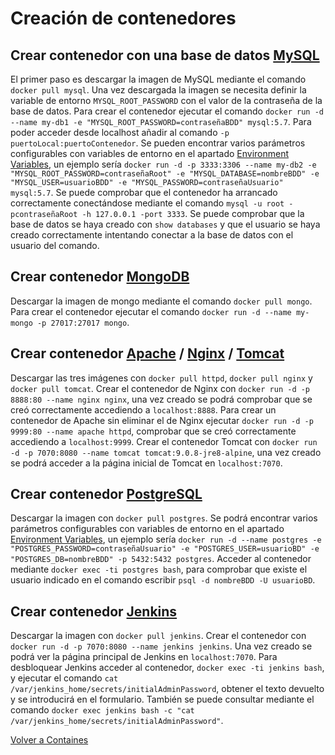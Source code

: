 # Creación de contenedores

## Crear contenedor con una base de datos [MySQL](https://hub.docker.com/_/mysql)

El primer paso es descargar la imagen de MySQL mediante el comando `docker pull mysql`. Una vez descargada la imagen se necesita definir la variable de entorno `MYSQL_ROOT_PASSWORD` con el valor de la contraseña de la base de datos. Para crear el contenedor ejecutar el comando `docker run -d --name my-db1 -e "MYSQL_ROOT_PASSWORD=contraseñaBDD" mysql:5.7`. Para poder acceder desde localhost añadir al comando `-p puertoLocal:puertoContenedor`. Se pueden encontrar varios parámetros configurables con variables de entorno en el apartado [Environment Variables](https://hub.docker.com/_/mysql), un ejemplo sería `docker run -d -p 3333:3306 --name my-db2 -e "MYSQL_ROOT_PASSWORD=contraseñaRoot" -e "MYSQL_DATABASE=nombreBDD" -e "MYSQL_USER=usuarioBDD" -e "MYSQL_PASSWORD=contraseñaUsuario" mysql:5.7`. Se puede comprobar que el contenedor ha arrancado correctamente conectándose mediante el comando `mysql -u root -pcontraseñaRoot -h 127.0.0.1 -port 3333`. Se puede comprobar que la base de datos se haya creado con `show databases` y que el usuario se haya creado correctamente intentando conectar a la base de datos con el usuario del comando.

## Crear contenedor [MongoDB](https://hub.docker.com/_/mongo)

Descargar la imagen de mongo mediante el comando `docker pull mongo`. Para crear el contenedor ejecutar el comando `docker run -d --name my-mongo -p 27017:27017 mongo`.

## Crear contenedor [Apache](https://hub.docker.com/_/httpd) / [Nginx](https://hub.docker.com/_/nginx) / [Tomcat](https://hub.docker.com/_/tomcat)

Descargar las tres imágenes con `docker pull httpd`, `docker pull nginx` y `docker pull tomcat`. Crear el contenedor de Nginx con `docker run -d -p 8888:80 --name nginx nginx`, una vez creado se podrá comprobar que se creó correctamente accediendo a `localhost:8888`. Para crear un contenedor de Apache sin eliminar el de Nginx ejecutar `docker run -d -p 9999:80 --name apache httpd`, comprobar que se creó correctamente accediendo a `localhost:9999`. Crear el contenedor Tomcat con `docker run -d -p 7070:8080 --name tomcat tomcat:9.0.8-jre8-alpine`, una vez creado se podrá acceder a la página inicial de Tomcat en `localhost:7070`.

## Crear contenedor [PostgreSQL](https://hub.docker.com/_/postgres)

Descargar la imagen con `docker pull postgres`. Se podrá encontrar varios parámetros configurables con variables de entorno en el apartado [Environment Variables](https://hub.docker.com/_/postgres), un ejemplo sería `docker run -d --name postgres -e "POSTGRES_PASSWORD=contraseñaUsuario" -e "POSTGRES_USER=usuarioBD" -e "POSTGRES_DB=nombreBDD" -p 5432:5432 postgres`. Acceder al contenedor mediante `docker exec -ti postgres bash`, para comprobar que existe el usuario indicado en el comando escribir `psql -d nombreBDD -U usuarioBD`.

## Crear contenedor [Jenkins](https://hub.docker.com/_/jenkins/)

Descargar la imagen con `docker pull jenkins`. Crear el contenedor con `docker run -d -p 7070:8080 --name jenkins jenkins`. Una vez creado se podrá ver la página principal de Jenkins en `localhost:7070`. Para desbloquear Jenkins acceder al contenedor, `docker exec -ti jenkins bash`, y ejecutar el comando `cat /var/jenkins_home/secrets/initialAdminPassword`, obtener el texto devuelto y se introducirá en el formulario. También se puede consultar mediante el comando `docker exec jenkins bash -c "cat /var/jenkins_home/secrets/initialAdminPassword"`.

[Volver a Containes](./containers.md)
